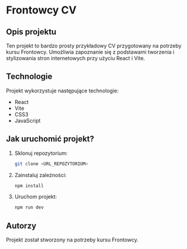 # Frontowcy CV

## Opis projektu

Ten projekt to bardzo prosty przykładowy CV przygotowany na potrzeby kursu Frontowcy. Umożliwia zapoznanie się z
podstawami tworzenia
i stylizowania stron internetowych przy użyciu React i Vite.

## Technologie

Projekt wykorzystuje następujące technologie:

- React
- Vite
- CSS3
- JavaScript

## Jak uruchomić projekt?

1. Sklonuj repozytorium:
   ```bash
   git clone <URL_REPOZYTORIUM>
   ```
2. Zainstaluj zależności:
   ```bash
   npm install
   ```
3. Uruchom projekt:
   ```bash
   npm run dev
   ```

## Autorzy

Projekt został stworzony na potrzeby kursu Frontowcy.
